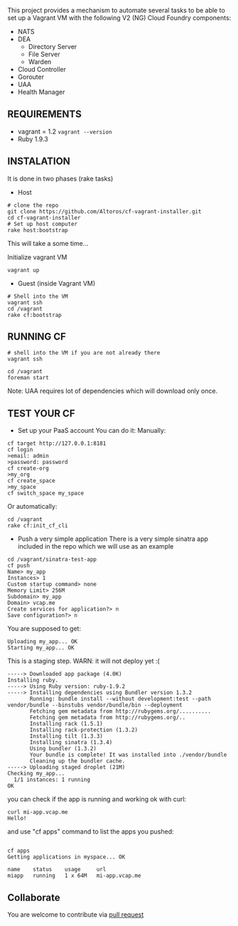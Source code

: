This project provides a mechanism to automate several tasks to be able to set up a Vagrant VM with the following V2 (NG) Cloud Foundry components:
* NATS
* DEA
  * Directory Server
  * File Server
  * Warden
* Cloud Controller
* Gorouter
* UAA
* Health Manager

REQUIREMENTS
--
* vagrant = 1.2
```vagrant --version```
* Ruby 1.9.3

INSTALATION
--
It is done in two phases (rake tasks)
* Host

```
# clone the repo
git clone https://github.com/Altoros/cf-vagrant-installer.git
cd cf-vagrant-installer
# Set up host computer
rake host:bootstrap
```

This will take a some time... 

Initialize vagrant VM
```
vagrant up
```

* Guest (inside Vagrant VM)

```
# Shell into the VM 
vagrant ssh
cd /vagrant
rake cf:bootstrap
```

RUNNING CF
--

```
# shell into the VM if you are not already there
vagrant ssh

cd /vagrant
foreman start
```

Note: UAA requires lot of dependencies which will download only once.

TEST YOUR CF
--
* Set up your PaaS account
You can do it:
Manually:

```
cf target http://127.0.0.1:8181
cf login
>email: admin
>password: password
cf create-org
>my_org
cf create_space
>my_space
cf switch_space my_space
```

Or automatically:

```
cd /vagrant
rake cf:init_cf_cli 
```

* Push a very simple application
There is a very simple sinatra app included in the repo which we will use as an example

```
cd /vagrant/sinatra-test-app
cf push
Name> my_app
Instances> 1
Custom startup command> none
Memory Limit> 256M
Subdomain> my_app
Domain> vcap.me
Create services for application?> n
Save configuration?> n
```

You are supposed to get:

```
Uploading my_app... OK
Starting my_app... OK
```

This is a staging step. WARN: it will not deploy yet :(

```
-----> Downloaded app package (4.0K)
Installing ruby.
-----> Using Ruby version: ruby-1.9.2
-----> Installing dependencies using Bundler version 1.3.2
       Running: bundle install --without development:test --path vendor/bundle --binstubs vendor/bundle/bin --deployment
       Fetching gem metadata from http://rubygems.org/..........
       Fetching gem metadata from http://rubygems.org/..
       Installing rack (1.5.1)
       Installing rack-protection (1.3.2)
       Installing tilt (1.3.3)
       Installing sinatra (1.3.4)
       Using bundler (1.3.2)
       Your bundle is complete! It was installed into ./vendor/bundle
       Cleaning up the bundler cache.
-----> Uploading staged droplet (21M)
Checking my_app...
  1/1 instances: 1 running
OK
```

you can check if the app is running and working ok with curl:

```
curl mi-app.vcap.me
Hello!
```

and use "cf apps" command to list the apps you pushed:

```

cf apps
Getting applications in myspace... OK

name    status    usage     url          
miapp   running   1 x 64M   mi-app.vcap.me
```


Collaborate
--
You are welcome to contribute via [pull request](https://help.github.com/articles/using-pull-requests)
